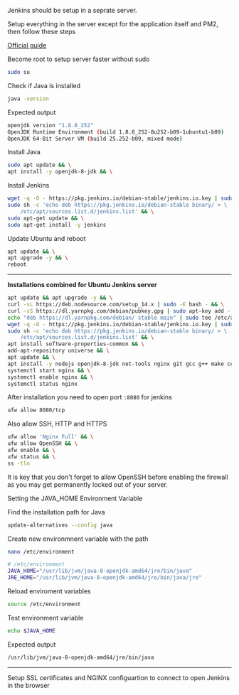 Jenkins should be setup in a seprate server. 

Setup everything in the server except for the application itself and PM2, then follow these steps

[Official guide](https://www.jenkins.io/doc/book/installing/#long-term-support-release)

Become root to setup server faster without sudo
```sh
sudo su
```

Check if Java is installed 

```sh
java -version
```

Expected output
```sh
openjdk version "1.8.0_252"
OpenJDK Runtime Environment (build 1.8.0_252-8u252-b09-1ubuntu1-b09)
OpenJDK 64-Bit Server VM (build 25.252-b09, mixed mode)
```

Install Java
```sh
sudo apt update && \
apt install -y openjdk-8-jdk && \
```

Install Jenkins
```sh
wget -q -O - https://pkg.jenkins.io/debian-stable/jenkins.io.key | sudo apt-key add - && \
sudo sh -c 'echo deb https://pkg.jenkins.io/debian-stable binary/ > \
    /etc/apt/sources.list.d/jenkins.list' && \
sudo apt-get update && \
sudo apt-get install -y jenkins
```

Update Ubuntu and reboot

```sh
apt update && \
apt upgrade -y && \
reboot
```

---

**Installations combined for Ubuntu Jenkins server**
```sh
apt update && apt upgrade -y && \
curl -sL https://deb.nodesource.com/setup_14.x | sudo -E bash - && \
curl -sS https://dl.yarnpkg.com/debian/pubkey.gpg | sudo apt-key add - && \
echo "deb https://dl.yarnpkg.com/debian/ stable main" | sudo tee /etc/apt/sources.list.d/yarn.list && \
wget -q -O - https://pkg.jenkins.io/debian-stable/jenkins.io.key | sudo apt-key add - && \
sudo sh -c 'echo deb https://pkg.jenkins.io/debian-stable binary/ > \
    /etc/apt/sources.list.d/jenkins.list' && \
apt install software-properties-common && \
add-apt-repository universe && \
apt update && \
apt install -y nodejs openjdk-8-jdk net-tools nginx git gcc g++ make certbot wget yarn && \
systemctl start nginx && \
systemctl enable nginx && \
systemctl status nginx
```

After installation you need to open port `:8080` for jenkins

```sh
ufw allow 8080/tcp
```
Also allow SSH, HTTP and HTTPS
```sh
ufw allow 'Nginx Full' && \
ufw allow OpenSSH && \
ufw enable && \
ufw status && \
ss -tln
```

It is key that you don't forget to allow OpenSSH before enabling the firewall as you may get permanently locked out of your server.

Setting the JAVA_HOME Environment Variable

Find the installation path for Java
```sh
update-alternatives --config java
```
Create new environmnent variable with the path
```sh
nano /etc/environment
```
```sh
# /etc/environment
JAVA_HOME="/usr/lib/jvm/java-8-openjdk-amd64/jre/bin/java"
JRE_HOME="/usr/lib/jvm/java-8-openjdk-amd64/jre/bin/java/jre"
```
Reload enviroment variables
```sh
source /etc/environment
```
Test environment variable
```sh
echo $JAVA_HOME
```
Expected output
```sh
/usr/lib/jvm/java-8-openjdk-amd64/jre/bin/java
```

---

Setup SSL certificates and NGINX configuartion to connect to open Jenkins in the browser

